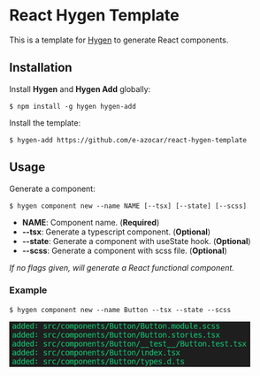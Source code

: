 # React Hygen Template
This is a template for [Hygen](https://www.hygen.io/) to generate React components.

## Installation
Install **Hygen** and **Hygen Add** globally:
```shell
$ npm install -g hygen hygen-add
```

Install the template:
```shell
$ hygen-add https://github.com/e-azocar/react-hygen-template
```

## Usage
Generate a component:
```shell
$ hygen component new --name NAME [--tsx] [--state] [--scss]
```
- **NAME**: Component name. (**Required**)
- **--tsx**: Generate a typescript component. (**Optional**)
- **--state**: Generate a component with useState hook. (**Optional**)
- **--scss**: Generate a component with scss file. (**Optional**)

*If no flags given, will generate a React functional component.*


### Example
```shell
$ hygen component new --name Button --tsx --state --scss
```
![Example](docs/example-1.png)
